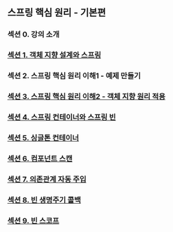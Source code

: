 ## 스프링 핵심 원리 - 기본편

### 섹션 0. 강의 소개

### <a href="섹션 1. 객체 지향 설계와 스프링.md">섹션 1. 객체 지향 설계와 스프링</a>

### 섹션 2. 스프링 핵심 원리 이해1 - 예제 만들기

### <a href="섹션 3. 스프링 핵심 원리 이해2 - 객체 지향 원리 적용.md">섹션 3. 스프링 핵심 원리 이해2 - 객체 지향 원리 적용</a>

### <a href="섹션 4. 스프링 컨테이너와 스프링 빈.md">섹션 4. 스프링 컨테이너와 스프링 빈</a>

### <a href="섹션 5. 싱글톤 컨테이너.md">섹션 5. 싱글톤 컨테이너</a>

### <a href="섹션 6. 컴포넌트 스캔.md">섹션 6. 컴포넌트 스캔</a>

### <a href="섹션 7. 의존관계 자동 주입.md">섹션 7. 의존관계 자동 주입</a>

### <a href="섹션 8. 빈 생명주기 콜백.md">섹션 8. 빈 생명주기 콜백</a>

### <a href="섹션 9. 빈 스코프.md">섹션 9. 빈 스코프</a>
